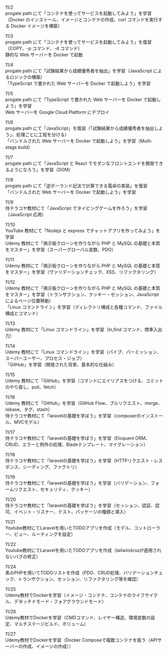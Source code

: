 11/2<br>
progate path にて「コンテナを使ってサービスを起動してみよう」を学習（Docker のインストール、イメージとコンテナの作成、curl コマンドを実行する Docker イメージを構築）<br>

11/3<br>
progate path にて「コンテナを使ってサービスを起動してみよう」を復習（COPY、-p コマンド、-d コマンド）<br>
静的な Web サーバーを Docker で起動<br>

11/4<br>
progate path にて「試験結果から成績優秀者を抽出」を学習（JavaScript によるロジックの構築）<br>
「TypeScript で書かれた Web サーバーを Docker で起動しよう」を学習<br>

11/5<br>
progate path にて「TypeScript で書かれた Web サーバーを Docker で起動しよう」を学習<br>
Web サーバーを Google Cloud Platform にデプロイ<br>

11/6<br>
progate path にて「JavaScript」を復習（「試験結果から成績優秀者を抽出しよう」、処理ごとに工程を分ける）<br>
「バンドルされた Web サーバーを Docker で起動しよう」を学習（Multi-stage build）<br>

11/7<br>
progate path にて「JavaScript と React でモダンなフロントエンドを開発できるようになろう」を学習（DOM）<br>

11/8<br>
progate path にて「逆ポーランド記法で計算できる電卓の実装」を復習<br>
「バンドルされた Web サーバーを Docker で起動しよう」を学習<br>

11/9<br>
侍テラコヤ教材にて「JavaScript でタイピングゲームを作ろう」を学習（JavaScript 応用）<br>

11/10<br>
YouTube 教材にて「Nodejs と express でチャットアプリを作ってみよう」を学習<br>
Udemy 教材にて「掲示板クローンを作りながら PHP と MySQL の基礎と本質をマスター」を学習（スーパーグローバル変数、PDO）<br>

11/11<br>
Udemy 教材にて「掲示板クローンを作りながら PHP と MySQL の基礎と本質をマスター」を学習（ヴァリデーションチェック、XSS、リファクタリング）<br>

11/12<br>
Udemy 教材にて「掲示板クローンを作りながら PHP と MySQL の基礎と本質をマスター」を学習（トランザクション、クッキー・セッション、JavaScript によるページ位置移動）<br>
「Linux コマンドライン」を学習（ディレクトリ構成と各種コマンド、ファイル構成とコマンド）<br>

11/13<br>
Udemy 教材にて「Linux コマンドライン」を学習（ln,find コマンド、標準入出力）<br>

11/14<br>
Udemy 教材にて「Linux コマンドライン」を学習（パイプ、パーミッション、スーパーユーザー、プロセス・ジョブ）<br>
「GitHub」を学習（開発された背景、基本的な仕組み）<br>

11/15<br>
Udemy 教材にて「GitHub」を学習（コマンドにエイリアスをつける、コミットのやり直し、pull、fetch）<br>

11/16<br>
Udemy 教材にて「GitHub」を学習（GitHub Flow、プルリクエスト、merge、rebase、タグ、stash）<br>
侍テラコヤ教材にて「laravelの基礎を学ぼう」を学習（composerのインストール、MVCモデル）<br>

11/17<br>
侍テラコヤ教材にて「laravelの基礎を学ぼう」を学習（Eloquent ORM、CRUD、エラーと例外の処理、Bladeテンプレート、マイグレーション）<br>

11/18<br>
侍テラコヤ教材にて「laravelの基礎を学ぼう」を学習（HTTPリクエスト・レスポンス、シーディング、ファクトリ）<br>

11/19<br>
侍テラコヤ教材にて「laravelの基礎を学ぼう」を学習（バリデーション、フォームリクエスト、セキュリティ、クッキー）<br>

11/20<br>
侍テラコヤ教材にて「laravelの基礎を学ぼう」を学習（セッション、認証、認可、イベント・リスナー、テスト、パッケージの種類と導入）<br>

11/21<br>
Youtube教材にてLaravelを用いたTODOアプリを作成（モデル、コントローラー、ビュー、ルーティングを設定）<br>

11/22<br>
Youtube教材にてLaravelを用いたTODOアプリを作成（tailwindcssが適用されないバグの修正）<br>

11/24<br>
素のPHPを用いてTODOリストを作成（PDO、CRUD処理、バリデーションチェック、トランザクション、セッション、リファクタリング等を確認）<br>

11/25<br>
Udemy教材でDockerを学習（イメージ・コンテナ、コンテナのライフサイクル、デタッチドモード・フォアグラウンドモード）<br>

11/26<br>
Udemy教材でDockerを学習（CMDコマンド、レイヤー構造、環境変数の設定、マルチステージビルド、ボリューム）<br>

11/27<br>
Udemy教材でDockerを学習（Docker Composeで複数コンテナを扱う（APIサーバーの作成、イメージの作成））<br>